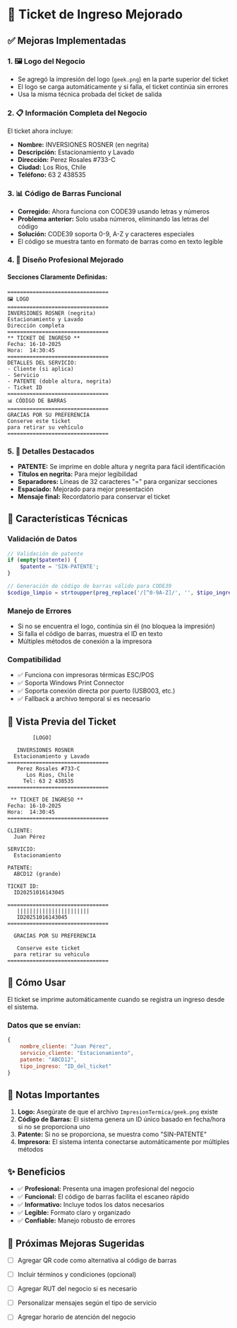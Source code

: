 # 🎫 Ticket de Ingreso Mejorado

## ✅ Mejoras Implementadas

### 1. 🖼️ Logo del Negocio
- Se agregó la impresión del logo (`geek.png`) en la parte superior del ticket
- El logo se carga automáticamente y si falla, el ticket continúa sin errores
- Usa la misma técnica probada del ticket de salida

### 2. 📋 Información Completa del Negocio
El ticket ahora incluye:
- **Nombre:** INVERSIONES ROSNER (en negrita)
- **Descripción:** Estacionamiento y Lavado
- **Dirección:** Perez Rosales #733-C
- **Ciudad:** Los Rios, Chile
- **Teléfono:** 63 2 438535

### 3. 📊 Código de Barras Funcional
- **Corregido:** Ahora funciona con CODE39 usando letras y números
- **Problema anterior:** Solo usaba números, eliminando las letras del código
- **Solución:** CODE39 soporta 0-9, A-Z y caracteres especiales
- El código se muestra tanto en formato de barras como en texto legible

### 4. 🎨 Diseño Profesional Mejorado

#### Secciones Claramente Definidas:
```
================================
🖼️ LOGO
================================
INVERSIONES ROSNER (negrita)
Estacionamiento y Lavado
Dirección completa
================================
** TICKET DE INGRESO **
Fecha: 16-10-2025
Hora:  14:30:45
================================
DETALLES DEL SERVICIO:
- Cliente (si aplica)
- Servicio
- PATENTE (doble altura, negrita)
- Ticket ID
================================
📊 CÓDIGO DE BARRAS
================================
GRACIAS POR SU PREFERENCIA
Conserve este ticket
para retirar su vehículo
================================
```

### 5. 📝 Detalles Destacados

- **PATENTE:** Se imprime en doble altura y negrita para fácil identificación
- **Títulos en negrita:** Para mejor legibilidad
- **Separadores:** Líneas de 32 caracteres "=" para organizar secciones
- **Espaciado:** Mejorado para mejor presentación
- **Mensaje final:** Recordatorio para conservar el ticket

## 🔧 Características Técnicas

### Validación de Datos
```php
// Validación de patente
if (empty($patente)) {
    $patente = 'SIN-PATENTE';
}

// Generación de código de barras válido para CODE39
$codigo_limpio = strtoupper(preg_replace('/[^0-9A-Z]/', '', $tipo_ingreso));
```

### Manejo de Errores
- Si no se encuentra el logo, continúa sin él (no bloquea la impresión)
- Si falla el código de barras, muestra el ID en texto
- Múltiples métodos de conexión a la impresora

### Compatibilidad
- ✅ Funciona con impresoras térmicas ESC/POS
- ✅ Soporta Windows Print Connector
- ✅ Soporta conexión directa por puerto (USB003, etc.)
- ✅ Fallback a archivo temporal si es necesario

## 📸 Vista Previa del Ticket

```
        [LOGO]

   INVERSIONES ROSNER
  Estacionamiento y Lavado
================================
   Perez Rosales #733-C
      Los Rios, Chile
     Tel: 63 2 438535
================================

 ** TICKET DE INGRESO **
Fecha: 16-10-2025
Hora:  14:30:45
================================

CLIENTE:
  Juan Pérez

SERVICIO:
  Estacionamiento

PATENTE:
  ABCD12 (grande)

TICKET ID:
  ID20251016143045

================================
   |||||||||||||||||||||||
   ID20251016143045
================================

  GRACIAS POR SU PREFERENCIA

   Conserve este ticket
  para retirar su vehiculo
================================
```

## 🚀 Cómo Usar

El ticket se imprime automáticamente cuando se registra un ingreso desde el sistema.

### Datos que se envían:
```javascript
{
    nombre_cliente: "Juan Pérez",
    servicio_cliente: "Estacionamiento",
    patente: "ABCD12",
    tipo_ingreso: "ID_del_ticket"
}
```

## 📝 Notas Importantes

1. **Logo:** Asegúrate de que el archivo `ImpresionTermica/geek.png` existe
2. **Código de Barras:** El sistema genera un ID único basado en fecha/hora si no se proporciona uno
3. **Patente:** Si no se proporciona, se muestra como "SIN-PATENTE"
4. **Impresora:** El sistema intenta conectarse automáticamente por múltiples métodos

## ✨ Beneficios

- ✅ **Profesional:** Presenta una imagen profesional del negocio
- ✅ **Funcional:** El código de barras facilita el escaneo rápido
- ✅ **Informativo:** Incluye todos los datos necesarios
- ✅ **Legible:** Formato claro y organizado
- ✅ **Confiable:** Manejo robusto de errores

## 🔄 Próximas Mejoras Sugeridas

- [ ] Agregar QR code como alternativa al código de barras
- [ ] Incluir términos y condiciones (opcional)
- [ ] Agregar RUT del negocio si es necesario
- [ ] Personalizar mensajes según el tipo de servicio
- [ ] Agregar horario de atención del negocio

